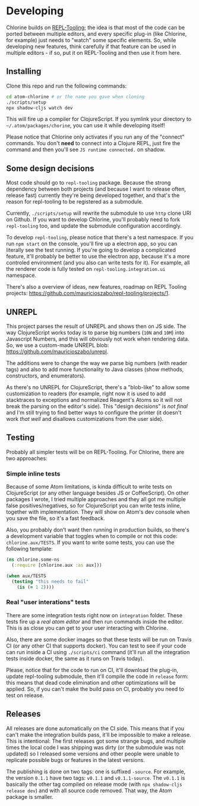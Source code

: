 # Developing

Chlorine builds on [REPL-Tooling](https://github.com/mauricioszabo/repl-tooling/); the idea is that most of the code can be ported between multiple editors, and every specific plug-in (like Chlorine, for example) just needs to "watch" some specific elements. So, while developing new features, think carefully if that feature can be used in multiple editors - if so, put it on REPL-Tooling and then use it from here.

## Installing

Clone this repo and run the following commands:

```bash
cd atom-chlorine # or the name you gave when cloning
./scripts/setup
npx shadow-cljs watch dev
```

This will fire up a compiler for ClojureScript. If you symlink your directory to `~/.atom/packages/chorine`, you can use it while developing itself!

Please notice that Chlorine only activates if you run any of the "connect" commands. You don't **need** to connect into a Clojure REPL, just fire the command and then you'll see `JS runtime connected.` on shadow.

## Some design decisions
Most code should go to `repl-tooling` package. Because the strong dependency between both projects (and because I want to release often, release fast) currently they're being developed together, and that's the reason for repl-tooling to be registered as a submodule.

Currently, `./scripts/setup` will rewrite the submodule to use `http` clone URI on Github. If you want to develop Chlorine, you'll probably need to fork `repl-tooling` too, and update the submodule configuration accordingly.

To develop `repl-tooling`, please notice that there's a test namespace. If you run `npm start` on the console, you'll fire up a electron app, so you can literally see the test running. If you're going to develop a complicated feature, it'll probably be better to use the electron app, because it's a more controled environment (and you also can write tests for it). For example, all the renderer code is fully tested on `repl-tooling.integration.ui` namespace.

There's also a overview of ideas, new features, roadmap on REPL Tooling projects: https://github.com/mauricioszabo/repl-tooling/projects/1.

## UNREPL
This project parses the result of UNREPL and shows then on JS side. The way ClojureScript works today is to parse big numbers (`10N` and `10M`) into Javascript Numbers, and this will obviously not work when rendering data. So, we use a custom-made UNREPL blob: https://github.com/mauricioszabo/unrepl.

The additions were to change the way we parse big numbers (with reader tags) and also to add more functionality to Java classes (show methods, constructors, and enumerators).

As there's no UNREPL for ClojureScript, there's a "blob-like" to allow some customization to readers (for example, right now it is used to add stacktraces to exceptions and normalized Reagent's Atoms so it will not break the parsing on the editor's side). This "design decisions" is _not final_ and I'm still trying to find better ways to configure the printer (it doesn't work _that well_ and disallows customizations from the user side).

## Testing

Probably all simpler tests will be on REPL-Tooling. For Chlorine, there are two approaches:

### Simple inline tests
Because of some Atom limitations, is kinda difficult to write tests on ClojureScript (or any other language besides JS or CoffeeScript). On other packages I wrote, I tried multiple approaches and they all got me multiple false positives/negatives, so for ClojureScript you can write tests inline, together with implementation. They will show on Atom's dev console when you save the file, so it's a fast feedback.

Also, you probably don't want then running in production builds, so there's a development variable that toggles when to compile or not this code: `chlorine.aux/TESTS`. If you want to write some tests, you can use the following template:

```clojure
(ns chlorine.some-ns
  (:require [chlorine.aux :as aux]))

(when aux/TESTS
  (testing "this needs to fail"
    (is (= 1 2))))
```

### Real "user interations" tests
There are some integration tests right now on `integration` folder. These tests fire up a _real atom editor_ and then run commands inside the editor. This is as close you can get to your user interacting with Chlorine.

Also, there are some docker images so that these tests will be run on Travis CI (or any other CI that supports docker). You can test to see if your code can run inside a CI using `./scripts/ci` command (it'll run all the integration tests inside docker, the same as it runs on Travis today).

Please, notice that for the code to run on CI, it'll download the plug-in, update repl-tooling submodule, then it'll compile the code in `release` form: this means that dead code elimination and other optimizations will be applied. So, if you can't make the build pass on CI, probably you need to test on release.

## Releases
All releases are done automatically on the CI side. This means that if you can't make the integration builds pass, it'll be impossible to make a release. This is intentional: The first releases got some strange bugs, and multiple times the local code I was shipping was dirty (or the submodule was not updated) so I released some versions and other people were unable to replicate possible bugs or features in the latest versions.

The publishing is done on two tags: one is suffixed `-source`. For example, the version `0.1.1` have two tags: `v0.1.1` and `v0.1.1-source`. The `v0.1.1` is basically the other tag compiled on release mode (with `npx shadow-cljs release dev`) and with all source code removed. That way, the Atom package is smaller.
